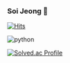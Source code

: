 ### Soi Jeong 👋

[![Hits](https://hits.seeyoufarm.com/api/count/incr/badge.svg?url=https%3A%2F%2Fgithub.com%2Fsoijeongg&count_bg=%23C3D3F6&title_bg=%232ECAFF&icon=&icon_color=%23E7E7E7&title=hits&edge_flat=false)](https://hits.seeyoufarm.com)

![python](https://img.shields.io/badge/python-3776AB.svg?&style=for-the-badge&logo=python&logoColor=white)

[![Solved.ac Profile](http://mazassumnida.wtf/api/v2/generate_badge?boj=ninosoi2001)](https://solved.ac/ninosoi2001/)
